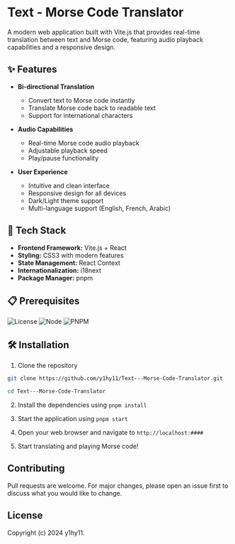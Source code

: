 # Text - Morse Code Translator

A modern web application built with Vite.js that provides real-time translation between text and Morse code, featuring audio playback capabilities and a responsive design.

## ✨ Features

- **Bi-directional Translation**
  - Convert text to Morse code instantly
  - Translate Morse code back to readable text
  - Support for international characters

- **Audio Capabilities**
  - Real-time Morse code audio playback
  - Adjustable playback speed
  - Play/pause functionality

- **User Experience**
  - Intuitive and clean interface
  - Responsive design for all devices
  - Dark/Light theme support
  - Multi-language support (English, French, Arabic)

## 🚀 Tech Stack

- **Frontend Framework:** Vite.js + React
- **Styling:** CSS3 with modern features
- **State Management:** React Context
- **Internationalization:** i18next
- **Package Manager:** pnpm

## 📋 Prerequisites

![License](https://img.shields.io/badge/license-MIT-blue.svg)
![Node](https://img.shields.io/badge/node-%3E%3D14.0.0-brightgreen)
![PNPM](https://img.shields.io/badge/pnpm-%3E%3D10.5.2-orange)

## 🛠️ Installation

1. Clone the repository

```bash
git clone https://github.com/y1hy11/Text---Morse-Code-Translator.git
```

```bash
cd Text---Morse-Code-Translator
```

2. Install the dependencies using `pnpm install`

3. Start the application using `pnpm start`

4. Open your web browser and navigate to `http://localhost:####`

5. Start translating and playing Morse code!

## Contributing

Pull requests are welcome. For major changes, please open an issue first to discuss what you would like to change.

## License

Copyright (c) 2024 y1hy11.